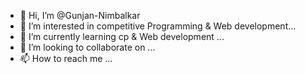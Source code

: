 - 👋 Hi, I’m @Gunjan-Nimbalkar
- 👀 I’m interested in competitive Programming & Web development...
- 🌱 I’m currently learning cp & Web development ...
- 💞️ I’m looking to collaborate on ...
- 📫 How to reach me ...

<!---
Gunjan-Nimbalkar/Gunjan-Nimbalkar is a ✨ special ✨ repository because its `README.md` (this file) appears on your GitHub profile.
You can click the Preview link to take a look at your changes.
--->
